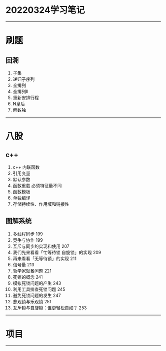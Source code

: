 # 20220324学习笔记

***

# 刷题

## 回溯

1. 子集
2. 递归子序列
3. 全排列
4. 全排列II
5. 重新安排行程
6. N皇后
7. 解数独

***

# 八股

## c++

1. c++ 内联函数
2. 引用变量
3. 默认参数
4. 函数重载 必须特征量不同
5. 函数模板
6. 单独编译
7. 存储持续性、作用域和链接性

## 图解系统

1. 多线程同步 199
2. 竞争与协作 199
3. 互斥与同步的实现和使⽤ 207
4. 我们先来看看「忙等待锁 ⾃旋锁」的实现 209
5. 再来看看「⽆等待锁」的实现 211
6. 信号量 213
7. 哲学家就餐问题 221
8. 死锁的概念 241
9. 模拟死锁问题的产⽣ 243
10. 利⽤⼯具排查死锁问题 245
11. 避免死锁问题的发⽣ 247
12. 悲观锁与乐观锁  251
13. 互斥锁与⾃旋锁：谁更轻松⾃如？ 253

***

# 项目

***

